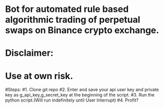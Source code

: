 # Bot for automated rule based algorithmic trading of perpetual swaps on Binance crypto exchange.
# Disclaimer:
# Use at own risk.

#Steps:
#1. Clone git repo
#2. Enter and save your api user key and private key as g_api_key,g_secret_key at the beginning of the script.
#3. Run the python script.(Will run indefinitely until User Interrupt)
#4. Profit?
